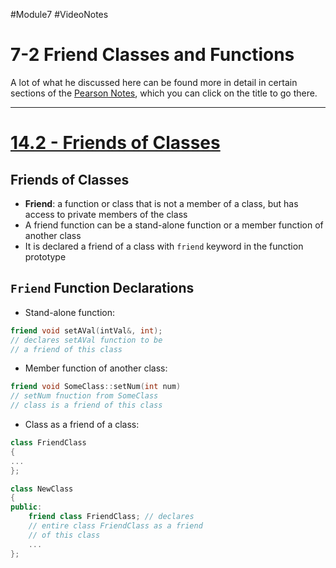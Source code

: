 #Module7 #VideoNotes 
# 7-2 Friend Classes and Functions
A lot of what he discussed here can be found more in detail in certain sections of the [Pearson Notes](../Pearson%20Notes), which you can click on the title to go there.
***
# [14.2 - Friends of Classes](../Pearson%20Notes/14.2%20-%20Friends%20of%20Classes.md)
## Friends of Classes
- **Friend**: a function or class that is not a member of a class, but has access to private members of the class
- A friend function can be a stand-alone function or a member function of another class
- It is declared a friend of a class with `friend` keyword in the function prototype

## `Friend` Function Declarations
- Stand-alone function:
```c++
friend void setAVal(intVal&, int);
// declares setAVal function to be
// a friend of this class
```
- Member function of another class:
```c++
friend void SomeClass::setNum(int num)
// setNum fnuction from SomeClass
// class is a friend of this class
```
- Class as a friend of a class:
```c++
class FriendClass
{
...
};

class NewClass
{
public:
	friend class FriendClass; // declares
	// entire class FriendClass as a friend
	// of this class
	...
};
```